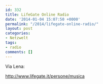 ```yaml
---
id: 332
title: LifeGate Online Radio
date: '2014-01-04 15:07:50 +0000'
permalink: "/2014/lifegate-online-radio/"
layout: post
categories:
- Netzwelt
tags:
- radio
comments: []
---
```

Via Lena:

<http://www.lifegate.it/persone/musica>